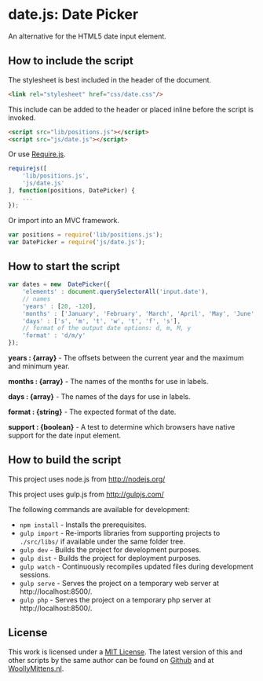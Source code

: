 # date.js: Date Picker

An alternative for the HTML5 date input element.

## How to include the script

The stylesheet is best included in the header of the document.

```html
<link rel="stylesheet" href="css/date.css"/>
```

This include can be added to the header or placed inline before the script is invoked.

```html
<script src="lib/positions.js"></script>
<script src="js/date.js"></script>
```

Or use [Require.js](https://requirejs.org/).

```js
requirejs([
	'lib/positions.js',
	'js/date.js'
], function(positions, DatePicker) {
	...
});
```

Or import into an MVC framework.

```js
var positions = require('lib/positions.js');
var DatePicker = require('js/date.js');
```

## How to start the script

```javascript
var dates = new  DatePicker({
	'elements' : document.querySelectorAll('input.date'),
	// names
	'years' : [20, -120],
	'months' : ['January', 'February', 'March', 'April', 'May', 'June', 'July', 'August', 'September', 'October', 'November', 'December'],
	'days' : ['s', 'm', 't', 'w', 't', 'f', 's'],
	// format of the output date options: d, m, M, y
	'format' : 'd/m/y'
});
```

**years : {array}** - The offsets between the current year and the maximum and minimum year.

**months : {array}** - The names of the months for use in labels.

**days : {array}** - The names of the days for use in labels.

**format : {string}** - The expected format of the date.

**support : {boolean}** - A test to determine which browsers have native support for the date input element.

## How to build the script

This project uses node.js from http://nodejs.org/

This project uses gulp.js from http://gulpjs.com/

The following commands are available for development:
+ `npm install` - Installs the prerequisites.
+ `gulp import` - Re-imports libraries from supporting projects to `./src/libs/` if available under the same folder tree.
+ `gulp dev` - Builds the project for development purposes.
+ `gulp dist` - Builds the project for deployment purposes.
+ `gulp watch` - Continuously recompiles updated files during development sessions.
+ `gulp serve` - Serves the project on a temporary web server at http://localhost:8500/.
+ `gulp php` - Serves the project on a temporary php server at http://localhost:8500/.

## License

This work is licensed under a [MIT License](https://opensource.org/licenses/MIT). The latest version of this and other scripts by the same author can be found on [Github](https://github.com/WoollyMittens) and at [WoollyMittens.nl](https://www.woollymittens.nl/).

